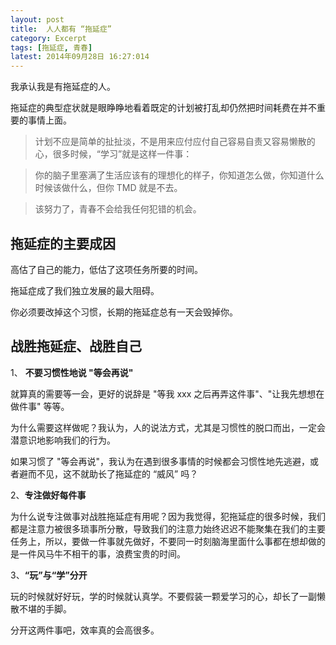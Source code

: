```yaml
---
layout: post
title:  人人都有 “拖延症”
category: Excerpt
tags: [拖延症, 青春]
latest: 2014年09月28日 16:27:014
---
```


我承认我是有拖延症的人。

拖延症的典型症状就是眼睁睁地看着既定的计划被打乱却仍然把时间耗费在并不重要的事情上面。

> 计划不应是简单的扯扯淡，不是用来应付应付自己容易自责又容易懒散的心，很多时候，“学习”就是这样一件事：

> 你的脑子里塞满了生活应该有的理想化的样子，你知道怎么做，你知道什么时候该做什么，但你 TMD 就是不去。

> 该努力了，青春不会给我任何犯错的机会。

拖延症的主要成因
-

高估了自己的能力，低估了这项任务所要的时间。

拖延症成了我们独立发展的最大阻碍。

你必须要改掉这个习惯，长期的拖延症总有一天会毁掉你。

战胜拖延症、战胜自己
-

1、 **不要习惯性地说 "等会再说"**

就算真的需要等一会，更好的说辞是 "等我 xxx 之后再弄这件事"、"让我先想想在做件事" 等等。

为什么需要这样做呢？我认为，人的说法方式，尤其是习惯性的脱口而出，一定会潜意识地影响我们的行为。

如果习惯了 "等会再说"，我认为在遇到很多事情的时候都会习惯性地先逃避，或者避而不见，这不就助长了拖延症的 “威风” 吗？

2、**专注做好每件事**

为什么说专注做事对战胜拖延症有用呢？因为我觉得，犯拖延症的很多时候，我们都是注意力被很多琐事所分散，导致我们的注意力始终迟迟不能聚集在我们的主要任务上，所以，要做一件事就先做好，不要同一时刻脑海里面什么事都在想却做的是一件风马牛不相干的事，浪费宝贵的时间。

3、**“玩”与“学”分开**

玩的时候就好好玩，学的时候就认真学。不要假装一颗爱学习的心，却长了一副懒散不堪的手脚。

分开这两件事吧，效率真的会高很多。
